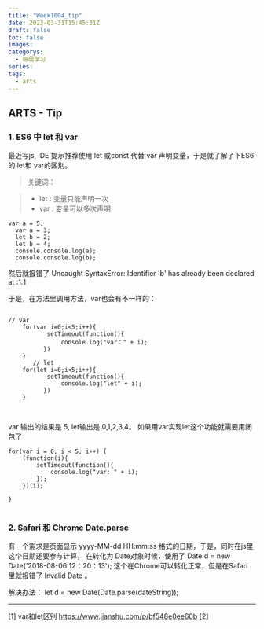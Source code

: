 ```yaml
---
title: "Week1004_tip"
date: 2023-03-31T15:45:31Z
draft: false 
toc: false
images:
categorys:
  - 每周学习
series:
tags:
  - arts 
---
```


## ARTS - Tip

### 1. ES6 中 let 和 var

最近写js, IDE 提示推荐使用 let 或const 代替 var 声明变量，于是就了解了下ES6的 let和 var的区别。

> 关键词：

> + let : 变量只能声明一次
> + var : 变量可以多次声明
> 

```
var a = 5;
  var a = 3;
  let b = 2;
  let b = 4;  
  console.console.log(a);
  console.console.log(b); 
```
然后就报错了 Uncaught SyntaxError: Identifier 'b' has already been declared
    at <anonymous>:1:1
    
    
于是，在方法里调用方法，var也会有不一样的：

```

// var
    for(var i=0;i<5;i++){
           setTimeout(function(){
               console.log("var：" + i);
          })
    }
       // let
    for(let i=0;i<5;i++){
           setTimeout(function(){
               console.log("let" + i);
          })
    }



```

var 输出的结果是 5, let输出是 0,1,2,3,4。
如果用var实现let这个功能就需要用闭包了

```
for(var i = 0; i < 5; i++) {
	(function(i){
		setTimeout(function(){
			console.log("var: " + i);
		});
	})(i);

}


```


### 2. Safari 和 Chrome Date.parse 
有一个需求是页面显示 yyyy-MM-dd HH:mm:ss 格式的日期，于是，同时在js里 这个日期还要参与计算， 在转化为 Date对象时候，使用了  Date d = new Date('2018-08-06 12：20：13'); 
这个在Chrome可以转化正常，但是在Safari 里就报错了 Invalid Date 。 


解决办法： let d = new Date(Date.parse(dateString));



---

[1] var和let区别 https://www.jianshu.com/p/bf548e0ee60b
[2]